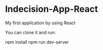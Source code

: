 # Indecision-App-React
My first application by using React

You can clone it and run:

npm install
npm run dev-server
